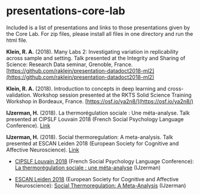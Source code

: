 # presentations-core-lab
Included is a list of presentations and links to those presentations given by the Core Lab. For zip files, please install all files in one directory and run the html file. 

**Klein, R. A.** (2018). Many Labs 2: Investigating variation in replicability across sample and setting. Talk presented at the Integrity and Sharing of Science: Research Data seminar, Grenoble, France. [https://github.com/raklein/presentation-datadoct2018-ml2](https://github.com/raklein/presentation-datadoct2018-ml2)

**Klein, R. A.** (2018). Introduction to concepts in deep learning and cross-validation. Workshop session presented at the RKTS Solid Science Training Workshop in Bordeaux, France. [https://osf.io/ya2n8/](https://osf.io/ya2n8/)

**IJzerman, H.** (2018). La thermorégulation sociale : Une méta-analyse. Talk presented at CIPSLF Louvain 2018 (French Social Psychology Language Conference). [Link](https://www.dropbox.com/sh/ewg4bpwxuhez84v/AAAYljtfiZkVwMP_T7EZpkEga?dl=0)

**IJzerman, H.** (2018). Social thermoregulation: A meta-analysis. Talk presented at ESCAN Leiden 2018 (European Society for Cognitive and Affective Neuroscience). [Link](https://www.dropbox.com/s/69ponlhm7q6zyu8/ijzerman%20social%20thermo%20meta%20english%20%28install%20in%20one%20directory%29.zip?dl=0)

- <a href="https://cipslf2018.sciencesconf.org/">CIPSLF Louvain 2018</a> 
(French Social Psychology Language Conference): <a href="https://www.dropbox.com/sh/ewg4bpwxuhez84v/AAAYljtfiZkVwMP_T7EZpkEga?dl=0">La thermorégulation sociale : une méta-analyse</a> (IJzerman)

- <a href="https://escaneurosci.eu/p/dZ7xbq">ESCAN Leiden 2018</a> 
(European Society for Cognitive and Affective Neuroscience): <a href="https://www.dropbox.com/s/69ponlhm7q6zyu8/ijzerman%20social%20thermo%20meta%20english%20%28install%20in%20one%20directory%29.zip?dl=0">Social Thermoregulation: A Meta-Analysis</a> (IJzerman)
